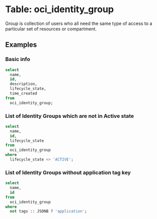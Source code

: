 # Table: oci_identity_group

Group is collection of users who all need the same type of access to a particular set of resources or compartment.

## Examples

### Basic info

```sql
select
  name,
  id,
  description,
  lifecycle_state,
  time_created
from
  oci_identity_group;
```


### List of Identity Groups which are not in Active state

```sql
select
  name,
  id,
  lifecycle_state
from
  oci_identity_group
where
  lifecycle_state <> 'ACTIVE';
```


### List of Identity Groups without application tag key

```sql
select
  name,
  id
from
  oci_identity_group
where
  not tags :: JSONB ? 'application';
```
